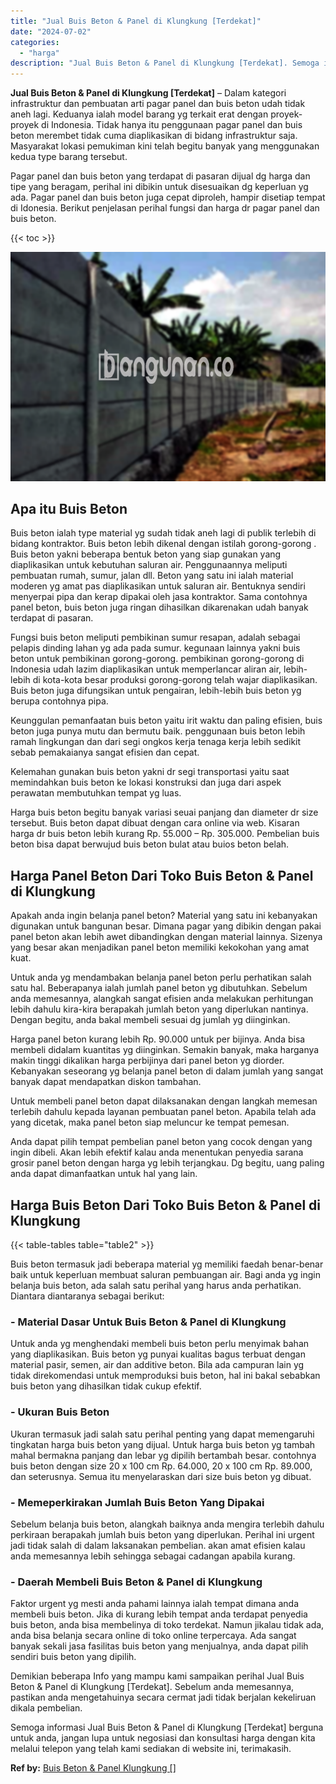 ```yaml
---
title: "Jual Buis Beton & Panel di Klungkung [Terdekat]"
date: "2024-07-02"
categories: 
  - "harga"
description: "Jual Buis Beton & Panel di Klungkung [Terdekat]. Semoga informasi Jual Buis Beton & Panel di Klungkung [Terdekat] berguna untuk anda, jangan lupa untuk neg..."
---
```


**Jual Buis Beton & Panel di Klungkung \[Terdekat\]** – Dalam kategori infrastruktur dan pembuatan arti pagar panel dan buis beton udah tidak aneh lagi. Keduanya ialah model barang yg terkait erat dengan proyek-proyek di Indonesia. Tidak hanya itu penggunaan pagar panel dan buis beton merembet tidak cuma diaplikasikan di bidang infrastruktur saja. Masyarakat lokasi pemukiman kini telah begitu banyak yang menggunakan kedua type barang tersebut.

Pagar panel dan buis beton yang terdapat di pasaran dijual dg harga dan tipe yang beragam, perihal ini dibikin untuk disesuaikan dg keperluan yg ada. Pagar panel dan buis beton juga cepat diproleh, hampir disetiap tempat di Idonesia. Berikut penjelasan perihal fungsi dan harga dr pagar panel dan buis beton.

{{< toc >}}

![Jual Buis Beton & Panel di Klungkung [Terdekat]](/images/jual-panel-buis-beton-murah-04.png)

## Apa itu Buis Beton

Buis beton ialah type material yg sudah tidak aneh lagi di publik terlebih di bidang kontraktor. Buis beton lebih dikenal dengan istilah gorong-gorong . Buis beton yakni beberapa bentuk beton yang siap gunakan yang diaplikasikan untuk kebutuhan saluran air. Penggunaannya meliputi pembuatan rumah, sumur, jalan dll. Beton yang satu ini ialah material moderen yg amat pas diaplikasikan untuk saluran air. Bentuknya sendiri menyerpai pipa dan kerap dipakai oleh jasa kontraktor. Sama contohnya panel beton, buis beton juga ringan dihasilkan dikarenakan udah banyak terdapat di pasaran.

Fungsi buis beton meliputi pembikinan sumur resapan, adalah sebagai pelapis dinding lahan yg ada pada sumur. kegunaan lainnya yakni buis beton untuk pembikinan gorong-gorong. pembikinan gorong-gorong di Indonesia udah lazim diaplikasikan untuk memperlancar aliran air, lebih-lebih di kota-kota besar produksi gorong-gorong telah wajar diaplikasikan. Buis beton juga difungsikan untuk pengairan, lebih-lebih buis beton yg berupa contohnya pipa.

Keunggulan pemanfaatan buis beton yaitu irit waktu dan paling efisien, buis beton juga punya mutu dan bermutu baik. penggunaan buis beton lebih ramah lingkungan dan dari segi ongkos kerja tenaga kerja lebih sedikit sebab pemakaianya sangat efisien dan cepat.

Kelemahan gunakan buis beton yakni dr segi transportasi yaitu saat memindahkan buis beton ke lokasi konstruksi dan juga dari aspek perawatan membutuhkan tempat yg luas.

Harga buis beton begitu banyak variasi seuai panjang dan diameter dr size tersebut. Buis beton dapat dibuat dengan cara online via web. Kisaran harga dr buis beton lebih kurang Rp. 55.000 – Rp. 305.000. Pembelian buis beton bisa dapat berwujud buis beton bulat atau buios beton belah.

## Harga Panel Beton Dari Toko Buis Beton & Panel di Klungkung

Apakah anda ingin belanja panel beton? Material yang satu ini kebanyakan digunakan untuk bangunan besar. Dimana pagar yang dibikin dengan pakai panel beton akan lebih awet dibandingkan dengan material lainnya. Sizenya yang besar akan menjadikan panel beton memiliki kekokohan yang amat kuat.

Untuk anda yg mendambakan belanja panel beton perlu perhatikan salah satu hal. Beberapanya ialah jumlah panel beton yg dibutuhkan. Sebelum anda memesannya, alangkah sangat efisien anda melakukan perhitungan lebih dahulu kira-kira berapakah jumlah beton yang diperlukan nantinya. Dengan begitu, anda bakal membeli sesuai dg jumlah yg diinginkan.

Harga panel beton kurang lebih Rp. 90.000 untuk per bijinya. Anda bisa membeli didalam kuantitas yg diinginkan. Semakin banyak, maka harganya makin tinggi dikalikan harga perbijinya dari panel beton yg diorder. Kebanyakan seseorang yg belanja panel beton di dalam jumlah yang sangat banyak dapat mendapatkan diskon tambahan.

Untuk membeli panel beton dapat dilaksanakan dengan langkah memesan terlebih dahulu kepada layanan pembuatan panel beton. Apabila telah ada yang dicetak, maka panel beton siap meluncur ke tempat pemesan.

Anda dapat pilih tempat pembelian panel beton yang cocok dengan yang ingin dibeli. Akan lebih efektif kalau anda menentukan penyedia sarana grosir panel beton dengan harga yg lebih terjangkau. Dg begitu, uang paling anda dapat dimanfaatkan untuk hal yang lain.

## Harga Buis Beton Dari Toko Buis Beton & Panel di Klungkung

{{< table-tables table="table2" >}}

Buis beton termasuk jadi beberapa material yg memiliki faedah benar-benar baik untuk keperluan membuat saluran pembuangan air. Bagi anda yg ingin belanja buis beton, ada salah satu perihal yang harus anda perhatikan. Diantara diantaranya sebagai berikut:

### \- Material Dasar Untuk Buis Beton & Panel di Klungkung

Untuk anda yg menghendaki membeli buis beton perlu menyimak bahan yang diaplikasikan. Buis beton yg punyai kualitas bagus terbuat dengan material pasir, semen, air dan additive beton. Bila ada campuran lain yg tidak direkomendasi untuk memproduksi buis beton, hal ini bakal sebabkan buis beton yang dihasilkan tidak cukup efektif.

### \- Ukuran Buis Beton

Ukuran termasuk jadi salah satu perihal penting yang dapat memengaruhi tingkatan harga buis beton yang dijual. Untuk harga buis beton yg tambah mahal bermakna panjang dan lebar yg dipilih bertambah besar. contohnya buis beton dengan size 20 x 100 cm Rp. 64.000, 20 x 100 cm Rp. 89.000, dan seterusnya. Semua itu menyelaraskan dari size buis beton yg dibuat.

### \- Memeperkirakan Jumlah Buis Beton Yang Dipakai

Sebelum belanja buis beton, alangkah baiknya anda mengira terlebih dahulu perkiraan berapakah jumlah buis beton yang diperlukan. Perihal ini urgent jadi tidak salah di dalam laksanakan pembelian. akan amat efisien kalau anda memesannya lebih sehingga sebagai cadangan apabila kurang.

### \- Daerah Membeli Buis Beton & Panel di Klungkung

Faktor urgent yg mesti anda pahami lainnya ialah tempat dimana anda membeli buis beton. Jika di kurang lebih tempat anda terdapat penyedia buis beton, anda bisa membelinya di toko terdekat. Namun jikalau tidak ada, anda bisa belanja secara online di toko online terpercaya. Ada sangat banyak sekali jasa fasilitas buis beton yang menjualnya, anda dapat pilih sendiri buis beton yang dipilih.

Demikian beberapa Info yang mampu kami sampaikan perihal Jual Buis Beton & Panel di Klungkung \[Terdekat\]. Sebelum anda memesannya, pastikan anda mengetahuinya secara cermat jadi tidak berjalan kekeliruan dikala pembelian.

Semoga informasi Jual Buis Beton & Panel di Klungkung \[Terdekat\] berguna untuk anda, jangan lupa untuk negosiasi dan konsultasi harga dengan kita melalui telepon yang telah kami sediakan di website ini, terimakasih.

**Ref by:** [Buis Beton & Panel Klungkung []](https://id.wikipedia.org/wiki/Buis)
